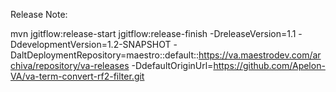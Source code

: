 Release Note:

mvn jgitflow:release-start jgitflow:release-finish -DreleaseVersion=1.1 -DdevelopmentVersion=1.2-SNAPSHOT -DaltDeploymentRepository=maestro::default::https://va.maestrodev.com/archiva/repository/va-releases -DdefaultOriginUrl=https://github.com/Apelon-VA/va-term-convert-rf2-filter.git
